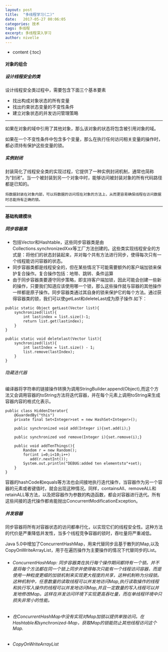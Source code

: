 ```yaml
---
layout: post
title:  "多线程学习(二)"
date:   2017-05-27 00:06:05
categories: 技术
tags: 多线程
excerpt: 多线程深入学习
author: nivelle
---
```


* content
{:toc}

#### 对象的组合

#####  设计线程安全的类

设计线程安全类过程中，需要包含下面三个基本要素

- 找出构成对象状态的所有变量
- 找出约束状态变量的不变性条件
- 建立对象状态的并发访问管理策略

** **

如果在对象的域中引用了其他对象，那么该对象的状态将包含被引用对象的域。

如果在一个不变性条件中包含多个变量，那么在执行任何访问相关变量的操作时，都必须持有保护这些变量的锁。

#####  实例封闭

封装简化了线程安全类的实现过程，它提供了一种实例封闭机制，通常也简称为“封闭”。当一个被封装到另一个对象中时，能够访问被封装对象的所有代码路径都是已知的。

```
将数据封装在对象内部，可以将数据的访问现在对象的方法上，从而更容易确保线程在访问数据时总能持有正确的锁。

```

---
#### 基础构建模块

##### 同步容器类

- 包括Vector和Hashtable，这些同步容器类是由Collections.synchronizedXxx等工厂方法创建的。这些类实现线程安全的方式是：将他们的状态封装起来，并对每个共有方法进行同步，使得每次只有一个线程能访问容器的状态。
- 同步容器类都是线程安全的，但在某些情况下可能需要额外的客户端加锁来保护复合操作。复合操作包括：地带、跳转、条件运算
- 由于同步容器类要遵守同步策略，即支持客户端加锁，因此可能会创建一些新的操作，只要我们知道应该使用哪一个锁，那么这些操作就与容器的其他操作一样都是原子操作。同步容器类通过其自身的锁来保护它的每个方法。通过获得容器类的锁，我们可以使getLast和deleteLast成为原子操作.如下：

```
public static Object getLast(Vector list){
    synchronized(list){
        int lastindex = list.size()-1;
        return list.get(lastindex);
    }
}

public static void deletelast(Vector list){
    synchronized(list){
        int lastIndex = list.size() - 1;
        list.remove(lastIndex);
    }
}
```

######  隐藏迭代器

编译器将字符串的链接操作转换为调用StringBuilder.append(Object),而这个方法又会调用容器的toString方法将迭代容器，并在每个元素上调用toString来生成容器内容的格式化表示。

```
public class HiddenIterator{
    @GuardedBy("this")
    private final Set<Integer>set = new HashSet<Integer>();
    
    public synchronized void add(Integer i){set.add(i);}
    
    public synchronized vod remove(Integer i){set.remove(i);}
    
    public void addTenThings(){
        Random r = new Random();
        for(int i=0;i<10;i++)
           add(r.nextInt());
        System.out.println("DEBUG:added ten elementsto"+set);
    }
}

```

容器的hashCode和equals等方法也会间接地执行迭代操作，当容器作为另一个容器的元素或者键值时，就会出现这种情况。同样，containsAll、removeALL和retainALL等方法，以及把容器作为参数的构造函数，都会对容器进行迭代。所有这些间接的迭代操作都肯能抛出ConcurrentModificationException。


#####  并发容器

同步容器将所有对容器状态的访问都串行化，以实现它们的线程安全性。这种方法的代价是严重降低并发性，当多个线程竞争容器的锁时，吞吐量将严重减低。

Java 5.0中增加了ConcurrentHashMap，用来代替同步且基于散列的Map,以及CopyOnWriteArrayList，用于在遍历操作为主要操作的情况下代替同步的List。

- ######  ConcurrentHashMap: 同步容器类在执行每个操作期间都持有一个锁。并不是将每个方法都在同一个锁上同步并使得每次只能有一个线程访问容器，而是使用一种粒度更细的加锁机制来实现更大程度的共享，这种机制称为分段锁。这种机制中，任意数量的读取线程可以并发地访问Map,执行读取操作的线程和执行写入操作的线程可以并发地访问Map,并且一定数量的写入线程可以并发地修改Map。这样在并发访问环境下实现更高吞吐量，而在单线程环境中只损失非常小的性能。

- ######  在ConcurrentHashMap中没有实现对Map加锁以提供单独访问。在Hashtable和synchronized-Map，获取Map的锁能防止其他线程访问这个Map.
- ######  CopyOnWriteArrayList 
